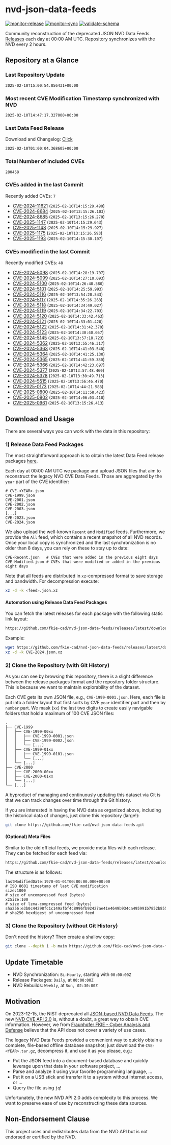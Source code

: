 # nvd-json-data-feeds

[![monitor-release](https://github.com/fkie-cad/nvd-json-data-feeds/actions/workflows/monitor_release.yml/badge.svg)](https://github.com/fkie-cad/nvd-json-data-feeds/actions/workflows/monitor_release.yml)
[![monitor-sync](https://github.com/fkie-cad/nvd-json-data-feeds/actions/workflows/monitor_sync.yml/badge.svg)](https://github.com/fkie-cad/nvd-json-data-feeds/actions/workflows/monitor_sync.yml)
[![validate-schema](https://github.com/fkie-cad/nvd-json-data-feeds/actions/workflows/validate_schema.yml/badge.svg)](https://github.com/fkie-cad/nvd-json-data-feeds/actions/workflows/validate_schema.yml)

Community reconstruction of the deprecated JSON NVD Data Feeds.
[Releases](https://github.com/fkie-cad/nvd-json-data-feeds/releases/latest) each day at 00:00 AM UTC.
Repository synchronizes with the NVD every 2 hours.

## Repository at a Glance

### Last Repository Update

```plain
2025-02-10T15:00:54.856431+00:00
```

### Most recent CVE Modification Timestamp synchronized with NVD

```plain
2025-02-10T14:47:17.327000+00:00
```

### Last Data Feed Release

Download and Changelog: [Click](https://github.com/fkie-cad/nvd-json-data-feeds/releases/latest)

```plain
2025-02-10T01:00:04.368605+00:00
```

### Total Number of included CVEs

```plain
280458
```

### CVEs added in the last Commit

Recently added CVEs: `7`

- [CVE-2024-11621](CVE-2024/CVE-2024-116xx/CVE-2024-11621.json) (`2025-02-10T14:15:29.490`)
- [CVE-2024-8684](CVE-2024/CVE-2024-86xx/CVE-2024-8684.json) (`2025-02-10T13:15:26.103`)
- [CVE-2024-8685](CVE-2024/CVE-2024-86xx/CVE-2024-8685.json) (`2025-02-10T13:15:26.270`)
- [CVE-2025-1147](CVE-2025/CVE-2025-11xx/CVE-2025-1147.json) (`2025-02-10T14:15:29.643`)
- [CVE-2025-1148](CVE-2025/CVE-2025-11xx/CVE-2025-1148.json) (`2025-02-10T14:15:29.927`)
- [CVE-2025-1175](CVE-2025/CVE-2025-11xx/CVE-2025-1175.json) (`2025-02-10T13:15:26.593`)
- [CVE-2025-1193](CVE-2025/CVE-2025-11xx/CVE-2025-1193.json) (`2025-02-10T14:15:30.107`)


### CVEs modified in the last Commit

Recently modified CVEs: `48`

- [CVE-2024-5098](CVE-2024/CVE-2024-50xx/CVE-2024-5098.json) (`2025-02-10T14:28:19.707`)
- [CVE-2024-5099](CVE-2024/CVE-2024-50xx/CVE-2024-5099.json) (`2025-02-10T14:27:10.093`)
- [CVE-2024-5100](CVE-2024/CVE-2024-51xx/CVE-2024-5100.json) (`2025-02-10T14:26:40.580`)
- [CVE-2024-5101](CVE-2024/CVE-2024-51xx/CVE-2024-5101.json) (`2025-02-10T14:25:59.993`)
- [CVE-2024-5116](CVE-2024/CVE-2024-51xx/CVE-2024-5116.json) (`2025-02-10T13:54:20.543`)
- [CVE-2024-5117](CVE-2024/CVE-2024-51xx/CVE-2024-5117.json) (`2025-02-10T14:35:26.263`)
- [CVE-2024-5118](CVE-2024/CVE-2024-51xx/CVE-2024-5118.json) (`2025-02-10T14:34:49.027`)
- [CVE-2024-5119](CVE-2024/CVE-2024-51xx/CVE-2024-5119.json) (`2025-02-10T14:34:22.703`)
- [CVE-2024-5120](CVE-2024/CVE-2024-51xx/CVE-2024-5120.json) (`2025-02-10T14:33:42.463`)
- [CVE-2024-5121](CVE-2024/CVE-2024-51xx/CVE-2024-5121.json) (`2025-02-10T14:33:01.420`)
- [CVE-2024-5122](CVE-2024/CVE-2024-51xx/CVE-2024-5122.json) (`2025-02-10T14:31:42.370`)
- [CVE-2024-5123](CVE-2024/CVE-2024-51xx/CVE-2024-5123.json) (`2025-02-10T14:30:40.057`)
- [CVE-2024-5145](CVE-2024/CVE-2024-51xx/CVE-2024-5145.json) (`2025-02-10T13:57:18.723`)
- [CVE-2024-5362](CVE-2024/CVE-2024-53xx/CVE-2024-5362.json) (`2025-02-10T13:55:46.317`)
- [CVE-2024-5363](CVE-2024/CVE-2024-53xx/CVE-2024-5363.json) (`2025-02-10T14:41:03.540`)
- [CVE-2024-5364](CVE-2024/CVE-2024-53xx/CVE-2024-5364.json) (`2025-02-10T14:41:25.130`)
- [CVE-2024-5365](CVE-2024/CVE-2024-53xx/CVE-2024-5365.json) (`2025-02-10T14:41:59.380`)
- [CVE-2024-5366](CVE-2024/CVE-2024-53xx/CVE-2024-5366.json) (`2025-02-10T14:42:23.697`)
- [CVE-2024-5377](CVE-2024/CVE-2024-53xx/CVE-2024-5377.json) (`2025-02-10T13:57:48.460`)
- [CVE-2024-5378](CVE-2024/CVE-2024-53xx/CVE-2024-5378.json) (`2025-02-10T13:30:49.713`)
- [CVE-2024-5515](CVE-2024/CVE-2024-55xx/CVE-2024-5515.json) (`2025-02-10T13:56:46.470`)
- [CVE-2025-0173](CVE-2025/CVE-2025-01xx/CVE-2025-0173.json) (`2025-02-10T14:44:21.583`)
- [CVE-2025-0800](CVE-2025/CVE-2025-08xx/CVE-2025-0800.json) (`2025-02-10T14:11:58.423`)
- [CVE-2025-0802](CVE-2025/CVE-2025-08xx/CVE-2025-0802.json) (`2025-02-10T14:06:03.410`)
- [CVE-2025-0961](CVE-2025/CVE-2025-09xx/CVE-2025-0961.json) (`2025-02-10T13:15:26.413`)


## Download and Usage

There are several ways you can work with the data in this repository:

### 1) Release Data Feed Packages

The most straightforward approach is to obtain the latest Data Feed release packages [here](https://github.com/fkie-cad/nvd-json-data-feeds/releases/latest).

Each day at 00:00 AM UTC we package and upload JSON files that aim to reconstruct the legacy NVD CVE Data Feeds.
Those are aggregated by the `year` part of the CVE identifier:

```
# CVE-<YEAR>.json
CVE-1999.json
CVE-2001.json
CVE-2002.json
CVE-2003.json
[...]
CVE-2023.json
CVE-2024.json
```

We also upload the well-known `Recent` and `Modified` feeds.
Furthermore, we provide the `All` feed, which contains a recent snapshot of all NVD records.
Once your local copy is synchronized and the last synchronization is no older than 8 days, you can rely on these to stay up to date:

```plain
CVE-Recent.json   # CVEs that were added in the previous eight days
CVE-Modified.json # CVEs that were modified or added in the previous eight days
```

Note that all feeds are distributed in `xz`-compressed format to save storage and bandwidth.
For decompression execute:

```sh
xz -d -k <feed>.json.xz
```

#### Automation using Release Data Feed Packages

You can fetch the latest releases for each package with the following static link layout:

```sh
https://github.com/fkie-cad/nvd-json-data-feeds/releases/latest/download/CVE-<YEAR>.json.xz
```

Example:

```sh
wget https://github.com/fkie-cad/nvd-json-data-feeds/releases/latest/download/CVE-2024.json.xz
xz -d -k CVE-2024.json.xz
```

### 2) Clone the Repository (with Git History)

As you can see by browsing this repository, there is a slight difference between the release packages format and the repository folder structure.
This is because we want to maintain explorability of the dataset.

Each CVE gets its own JSON file, e.g., `CVE-1999-0001.json`.
Here, each file is put into a folder layout that first sorts by CVE `year` identifier part and then by `number` part.
We mask (`xx`) the last two digits to create easily navigable folders that hold a maximum of 100 CVE JSON files:

```plain
.
├── CVE-1999
│   ├── CVE-1999-00xx
│   │   ├── CVE-1999-0001.json
│   │   ├── CVE-1999-0002.json
│   │   └── [...]
│   ├── CVE-1999-01xx
│   │   ├── CVE-1999-0101.json
│   │   └── [...]
│   └── [...]
├── CVE-2000
│   ├── CVE-2000-00xx
│   ├── CVE-2000-01xx
│   └── [...]
└── [...]
```

A byproduct of managing and continuously updating this dataset via Git is that we can track changes over time through the Git history.

If you are interested in having the NVD data as organized above, including the historical data of changes, just clone this repository (large!):

```sh
git clone https://github.com/fkie-cad/nvd-json-data-feeds.git
```

#### (Optional) Meta Files

Similar to the old official feeds, we provide meta files with each release. They can be fetched for each feed via:

```sh
https://github.com/fkie-cad/nvd-json-data-feeds/releases/latest/download/CVE-<YEAR>.meta
```

The structure is as follows:

```plain
lastModifiedDate:1970-01-01T00:00:00.000+00:00                          # ISO 8601 timestamp of last CVE modification
size:1000                                                               # size of uncompressed feed (bytes)
xzSize:100                                                              # size of lzma-compressed feed (bytes)
sha256:e3b0c44298fc1c149afbf4c8996fb92427ae41e4649b934ca495991b7852b855 # sha256 hexdigest of uncompressed feed
```

### 3) Clone the Repository (without Git History)

Don't need the history? Then create a shallow copy:

```sh
git clone --depth 1 -b main https://github.com/fkie-cad/nvd-json-data-feeds.git
```


## Update Timetable

* NVD Synchronization: `Bi-Hourly`, starting with `00:00:00Z`
* Release Packages: `Daily`, at `00:00:00Z`
* NVD Rebuilds: `Weekly`, at `Sun, 02:30:00Z`


## Motivation

On 2023-12-15, the NIST deprecated all [JSON-based NVD Data Feeds](https://nvd.nist.gov/vuln/data-feeds#divRetirementBanner-1).
The new [NVD CVE API 2.0](https://nvd.nist.gov/developers/vulnerabilities) is, without a doubt, a great way to obtain CVE information.
However, we from [Fraunhofer FKIE - Cyber Analysis and Defense](https://www.fkie.fraunhofer.de/en/departments/cad.html) believe that the API does not cover a variety of use cases.

The legacy NVD Data Feeds provided a convenient way to quickly obtain a complete, file-based offline database snapshot; just download the `CVE-<YEAR>.tar.gz`, decompress it, and use it as you please, e.g.:

- Put the JSON feed into a document-based database and quickly leverage upon that data in your software project, ...
- Parse and analyze it using your favorite programming language, ...
- Put it on a USB stick and transfer it to a system without internet access, or ...
- Query the file using `jq`!

Unfortunately, the new NVD API 2.0 adds complexity to this process.
We want to preserve ease of use by reconstructing these data sources.

## Non-Endorsement Clause

This project uses and redistributes data from the NVD API but is not endorsed or certified by the NVD.